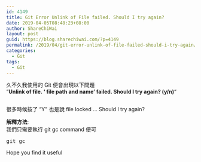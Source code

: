 ```yaml
---
id: 4149
title: Git Error Unlink of File failed. Should I try again?
date: 2019-04-05T08:48:23+08:00
author: ShareChiWai
layout: post
guid: https://blog.sharechiwai.com/?p=4149
permalink: /2019/04/git-error-unlink-of-file-failed-should-i-try-again/
categories:
  - Git
tags:
  - Git
---
```

久不久我使用的 Git 便會出現以下問題  
&#8220;**Unlink of file. &#8216; file path and name&#8217; failed. Should I try again? (y/n)**&#8220;<figure class="wp-block-image">

<img src="https://i0.wp.com/blog.sharechiwai.com/wp-content/uploads/2019/03/image-2.png?w=625&#038;ssl=1" alt="" class="wp-image-4150" srcset="https://i0.wp.com/blog.sharechiwai.com/wp-content/uploads/2019/03/image-2.png?w=871 871w, https://i0.wp.com/blog.sharechiwai.com/wp-content/uploads/2019/03/image-2.png?resize=300%2C57 300w, https://i0.wp.com/blog.sharechiwai.com/wp-content/uploads/2019/03/image-2.png?resize=768%2C145 768w, https://i0.wp.com/blog.sharechiwai.com/wp-content/uploads/2019/03/image-2.png?resize=624%2C118 624w" sizes="(max-width: 625px) 100vw, 625px" data-recalc-dims="1" /> </figure> 

很多時候按了 &#8220;Y&#8221; 也是說 file locked &#8230; Should I try again?

**解釋方法**:  
我們只需要執行 git gc command 便可

<pre class="wp-block-preformatted">git gc</pre>

Hope you find it useful